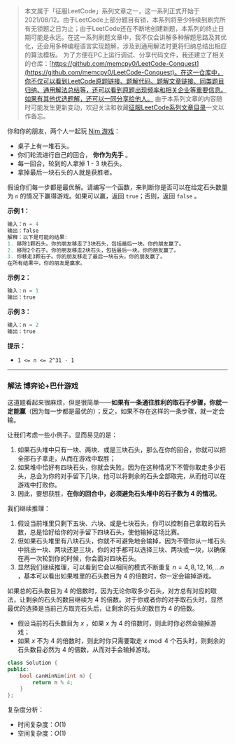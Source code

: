 > 本文属于「征服LeetCode」系列文章之一，这一系列正式开始于2021/08/12。由于LeetCode上部分题目有锁，本系列将至少持续到刷完所有无锁题之日为止；由于LeetCode还在不断地创建新题，本系列的终止日期可能是永远。在这一系列刷题文章中，我不仅会讲解多种解题思路及其优化，还会用多种编程语言实现题解，涉及到通用解法时更将归纳总结出相应的算法模板。
> <b></b>
> 为了方便在PC上运行调试、分享代码文件，我还建立了相关的仓库：[https://github.com/memcpy0/LeetCode-Conquest](https://github.com/memcpy0/LeetCode-Conquest)。在这一仓库中，你不仅可以看到LeetCode原题链接、题解代码、题解文章链接、同类题目归纳、通用解法总结等，还可以看到原题出现频率和相关企业等重要信息。如果有其他优选题解，还可以一同分享给他人。
> <b></b>
> 由于本系列文章的内容随时可能发生更新变动，欢迎关注和收藏[征服LeetCode系列文章目录](https://memcpy0.blog.csdn.net/article/details/119656559)一文以作备忘。

你和你的朋友，两个人一起玩 [Nim 游戏](https://baike.baidu.com/item/Nim%E6%B8%B8%E6%88%8F/6737105)：
- 桌子上有一堆石头。
- 你们轮流进行自己的回合， **你作为先手** 。
- 每一回合，轮到的人拿掉 1 - 3 块石头。
- 拿掉最后一块石头的人就是获胜者。

假设你们每一步都是最优解。请编写一个函数，来判断你是否可以在给定石头数量为 `n` 的情况下赢得游戏。如果可以赢，返回 `true`；否则，返回 `false` 。

**示例 1：**
```js
输入：n = 4
输出：false
解释：以下是可能的结果:
1. 移除1颗石头。你的朋友移走了3块石头，包括最后一块。你的朋友赢了。
2. 移除2个石子。你的朋友移走2块石头，包括最后一块。你的朋友赢了。
3. 你移走3颗石子。你的朋友移走了最后一块石头。你的朋友赢了。
在所有结果中，你的朋友是赢家。
```
**示例 2：**
```js
输入：n = 1
输出：true
```
**示例 3：**
```js
输入：n = 2
输出：true
```
**提示：**
- `1 <= n <= 2^31 - 1`
 ---
### 解法 博弈论+巴什游戏
这道题看起来很麻烦，但是很简单——**如果有一条通往胜利的取石子步骤，你就一定能赢**（因为每一步都是最优的）；反之，如果不存在这样的一条步骤，就一定会输。

让我们考虑一些小例子。显而易见的是：
1. 如果石头堆中只有一块、两块、或是三块石头，那么在你的回合，你就可以把全部石子拿走，从而在游戏中取胜；
2. 如果堆中恰好有四块石头，你就会失败。因为在这种情况下不管你取走多少石头，总会为你的对手留下几块，他可以将剩余的石头全部取完，从而他可以在游戏中打败你。
3. 因此，要想获胜，**在你的回合中，必须避免石头堆中的石子数为 $4$ 的情况**。

我们继续推理：
1. 假设当前堆里只剩下五块、六块、或是七块石头，你可以控制自己拿取的石头数，总是恰好给你的对手留下四块石头，使他输掉这场比赛。
2. 但如果石头堆里有八块石头，你就不可避免地会输掉，因为不管你从一堆石头中挑出一块、两块还是三块，你的对手都可以选择三块、两块或一块，以确保在再一次轮到你的时候，你会面对四块石头。
3. 显然我们继续推理，可以看到它会以相同的模式不断重复 $n = 4, 8, 12, 16, \ldots n$ ，基本可以看出如果堆里的石头数目为 $4$ 的倍数时，你一定会输掉游戏。

如果总的石头数目为 $4$ 的倍数时，因为无论你取多少石头，对方总有对应的取法，让剩余的石头的数目继续为 $4$ 的倍数。对于你或者你的对手取石头时，显然最优的选择是当前己方取完石头后，让剩余的石头的数目为 $4$ 的倍数。
- 假设当前的石头数目为 $x$ ，如果 $x$ 为 $4$ 的倍数时，则此时你必然会输掉游戏；
- 如果 $x$ 不为 $4$ 的倍数时，则此时你只需要取走 $x \bmod 4$ 个石头时，则剩余的石头数目必然为 $4$ 的倍数，从而对手会输掉游戏。
```cpp
class Solution {
public:
    bool canWinNim(int n) {
        return n % 4;
    }
};
```
复杂度分析：
- 时间复杂度：$O(1)$
- 空间复杂度：$O(1)$